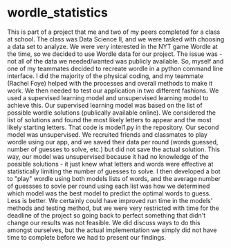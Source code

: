 # wordle_statistics
This is part of a project that me and two of my peers completed for a class at school. The class was Data Science II, and we were tasked with choosing a data set to analyze. We were very interested in the NYT game Wordle at the time, so we decided to use Wordle data for our project. The issue was - not all of the data we needed/wanted was publicly available. So, myself and one of my teammates decided to recreate wordle in a python command line interface. I did the majority of the physical coding, and my teammate (Rachel Foye) helped with the processes and overall methods to make it work. We then needed to test our application in two different fashions. We used a supervised learning model and unsupervised learning model to achieve this. Our supervised learning model was based on the list of possible wordle solutions (publically available online). We considered the list of solutions and found the most likely letters to appear and the most likely starting letters. That code is model1.py in the repository. Our second model was unsupervised. We recruited friends and classmates to play wordle using our app, and we saved their data per round (words guessed, number of guesses to solve, etc.) but did not save the actual solution. This way, our model was unsupervised because it had no knowledge of the possible solutions - it just knew what letters and words were effective at statistically limiting the number of guesses to solve. I then developed a bot to "play" wordle using both models lists of words, and the average number of guessses to sovle per round using each list was how we determined which model was the best model to predict the optimal words to guess. Less is better. We certainly could have improved run time in the models' methods and testing method, but we were very restricted with time for the deadline of the project so going back to perfect something that didn't change our results was not feasible. We did discuss ways to do this amongst ourselves, but the actual implementation we simply did not have time to complete before we had to present our findings.  
